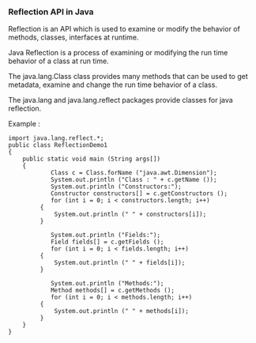 <h3>Reflection API in Java</h3>

Reflection is an API which is used to examine or modify the behavior of methods, classes, interfaces at runtime.

Java Reflection is a process of examining or modifying the run time behavior of a class at run time.

The java.lang.Class class provides many methods that can be used to get metadata, examine and change the run time behavior of a class.

The java.lang and java.lang.reflect packages provide classes for java reflection.

Example :
```
import java.lang.reflect.*;
public class ReflectionDemo1
{
    public static void main (String args[])
    {
            Class c = Class.forName ("java.awt.Dimension");
            System.out.println ("Class : " + c.getName ());
            System.out.println ("Constructors:");
            Constructor constructors[] = c.getConstructors ();
            for (int i = 0; i < constructors.length; i++)
         {
             System.out.println (" " + constructors[i]);
         }
      
            System.out.println ("Fields:");
            Field fields[] = c.getFields ();
            for (int i = 0; i < fields.length; i++)
         {
             System.out.println (" " + fields[i]);
         }
         
            System.out.println ("Methods:");
            Method methods[] = c.getMethods ();
            for (int i = 0; i < methods.length; i++)
         {
             System.out.println (" " + methods[i]);
         }
    }
}
 ```

